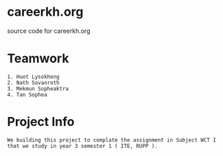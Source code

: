 # careerkh.org
source code for careerkh.org

# Teamwork
	1. Huot Lysokheng
	2. Nath Sovanroth
	3. Mekmun Sopheaktra
	4. Tan Sophea 

# Project Info
	We building this project to complate the assignment in Subject WCT I that we study in year 3 semester 1 ( ITE, RUPP ).

